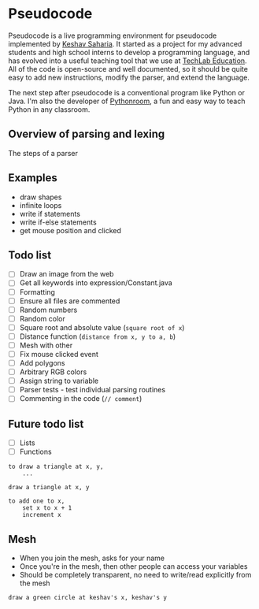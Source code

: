 # Pseudocode

Pseudocode is a live programming environment for pseudocode implemented by [Keshav Saharia](http://keshav.is). It started as a project for my advanced students and high school interns to develop a programming language, and has evolved into a useful teaching tool that we use at [TechLab Education](https://techlab.education). All of the code is open-source and well documented, so it should be quite easy to add new instructions, modify the parser, and extend the language.

The next step after pseudocode is a conventional program like Python or Java. I'm also the developer of [Pythonroom](https://pythonroom.com), a fun and easy way to teach Python in any classroom. 

## Overview of parsing and lexing

The steps of a parser

## Examples

- draw shapes
- infinite loops
- write if statements
- write if-else statements
- get mouse position and clicked

## Todo list

- [ ] Draw an image from the web
- [ ] Get all keywords into expression/Constant.java
- [ ] Formatting
- [ ] Ensure all files are commented
- [ ] Random numbers
- [ ] Random color
- [ ] Square root and absolute value (`square root of x`)
- [ ] Distance function (`distance from x, y to a, b`)
- [ ] Mesh with other
- [ ] Fix mouse clicked event
- [ ] Add polygons
- [ ] Arbitrary RGB colors
- [ ] Assign string to variable
- [ ] Parser tests - test individual parsing routines
- [ ] Commenting in the code (`// comment`)

## Future todo list

- [ ] Lists
- [ ] Functions

```
to draw a triangle at x, y,
	...
	
draw a triangle at x, y
```

```
to add one to x,
	set x to x + 1
	increment x
```

## Mesh

- When you join the mesh, asks for your name
- Once you're in the mesh, then other people can access your variables
- Should be completely transparent, no need to write/read explicitly from the mesh

```
draw a green circle at keshav's x, keshav's y
```